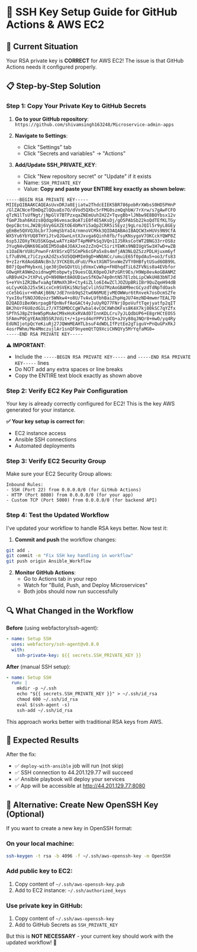 # 🔑 SSH Key Setup Guide for GitHub Actions & AWS EC2

## 🎯 Current Situation

Your RSA private key is **CORRECT** for AWS EC2! The issue is that GitHub Actions needs it configured properly.

## 📋 Step-by-Step Solution

### Step 1: Copy Your Private Key to GitHub Secrets

1. **Go to your GitHub repository**: 
   `https://github.com/shivamsingh163248/Microservice-admin-apps`

2. **Navigate to Settings**:
   - Click "Settings" tab
   - Click "Secrets and variables" → "Actions"

3. **Add/Update SSH_PRIVATE_KEY**:
   - Click "New repository secret" or "Update" if it exists
   - Name: `SSH_PRIVATE_KEY`
   - Value: **Copy and paste your ENTIRE key exactly as shown below:**

```
-----BEGIN RSA PRIVATE KEY-----
MIIEpQIBAAKCAQEAsUvxDRJa8Ejiatw2ThdcEIEK5BR786pobRrXWbsS0HD5PHnP
/GlZACNcefDmDqZlQQuaEo7O/dVod5QXbc5rFMG0szmQqhbW/7rXrw/s7gAwFCFO
qTzN1lTsUfNgt/jNpGlV7BTPzxqaZNEmUuhIH2Z+TqvgBb+lJNbw9E8BOYbsx12v
fGmPJbah6Kdzs8Qdqp96vmsacBoATiE0f4E5AKsDj/gO5PAbSb22koQdTEfKLTGy
QepCBctnLJW2Bj6Vy6GXZEtOE4bMxYi5aQpZCRR5i5Eyzj9gLroJQIl5r9yL8GEy
gEmBe5QXVQJbLbr7JoHqSbYaI4/nmnoVCMkk3QIDAQABAoIBAQCW3xHUVs9N9CfA
WX5Yu6YbYUQ8THYiJtvQJGwnLntXJxvga6Qinh8fb/fsyKNsygoV7OKCckYQWP8Z
6sp5JZOXyTKU5SKGqwLwATYzAbFT4pMHPkSq3VQn1IJ5RksCotWT2BNG33rrOS8z
JYugN4vQNK69EaOEIM5OaB4JOAXJxe2zZnQ+CSiriYEWKs9NBIUgVSw1H7wD+wZB
s1OaENrVU8iPnwnFrAY8SrxQTSCmPk6cGPa5x8s4mfjAN3NLQZSzzPDLHjuxm6yf
Lf7uBVHLz7iCzyxA2dZsx5U5QQHMIm9gD+WNbNCc/umuiE65f0pdAu5+oo3/fs83
9+zIzrKdAoGBANcBn3/3YCKE0LdFuU/PkxtXGNTSnxWeZVTY0HBfytUSud6OB99L
B07jQpePHybxnLjqe30jDeGQVtUijdVmxCvWkp+FH8hqdTiL6ZFVNis0a4EVbfor
G0wqHtA9Wm2oidnwgMtobpwtyI9uesCQLK0peOJkPzGRt9Es/H9Wp8evAoGBANMZ
uRB9vH2+JtXPvLyO+N90Nmt8AOUDiwsSfKOw74p0ntN57ElzbLipCWkUH83bNTJd
S+eYVn1ZR2BwfvaAgfAMmXh3R+Cty4iZLlo6I4wZClJOZUpBRiIBr9QuZqeH94dB
oLCyvKGbJ25x5KicxCn9SVEKi5NzSqCvlih5U7MzAoGBAM9ecGCyzdTdNpTdOash
cCe5bGivr+HhAKjB6N/JdE7nnb9qS2tw6N6MUEjvMEOWWur6tRnvek7osOcmSZfe
YyxI6ufSNOJO0zozr5WNkw4+o8U/TvAvLUfbhBaiZhpHqJU74mzND4mwmrTEAL7D
D2QAEOiBeXWsrpagBfQnNvFfAoGACt4yJuUyRQ77FNrjDpoVuftTqejyatfp2qIT
BKJhUrF6U8zdG1Lz7/XT5DMDCCgW7wbal4vCOCXWhOKFxs8K4X7kj80kSC7qYZfx
SPfhSJ8pZt9eW5pMsAeCM9xHsKxRVAdO7InnKDLCru7yJLQdbUP6+E8grHCtEOS5
SFAmvP0CgYEAm3B5SRJVdit+/+1p+sd4oYPPV15CO+aJVy88qJNQr8+mwO/yq4Ry
EdUNIjotpQcYeKiuRj27JQWmMEAHTLbsuF4dWDLIfPztEe2gTiguV+PnQuGPxRkJ
4osrPWhm/Me4MmczujlAr1snQF9nyemQtTQ9XciCHNQYy5MrYqfaMG0=
-----END RSA PRIVATE KEY-----
```

**⚠️ IMPORTANT**: 
- Include the `-----BEGIN RSA PRIVATE KEY-----` and `-----END RSA PRIVATE KEY-----` lines
- Do NOT add any extra spaces or line breaks
- Copy the ENTIRE text block exactly as shown above

### Step 2: Verify EC2 Key Pair Configuration

Your key is already correctly configured for EC2! This is the key AWS generated for your instance.

**✅ Your key setup is correct for:**
- EC2 instance access
- Ansible SSH connections
- Automated deployments

### Step 3: Verify EC2 Security Group

Make sure your EC2 Security Group allows:

```
Inbound Rules:
- SSH (Port 22) from 0.0.0.0/0 (for GitHub Actions)
- HTTP (Port 8080) from 0.0.0.0/0 (for your app)
- Custom TCP (Port 5000) from 0.0.0.0/0 (for backend API)
```

### Step 4: Test the Updated Workflow

I've updated your workflow to handle RSA keys better. Now test it:

1. **Commit and push** the workflow changes:
```bash
git add .
git commit -m "Fix SSH key handling in workflow"
git push origin Ansible_Workflow
```

2. **Monitor GitHub Actions**:
   - Go to Actions tab in your repo
   - Watch for "Build, Push, and Deploy Microservices"
   - Both jobs should now run successfully

## 🔍 What Changed in the Workflow

**Before** (using webfactory/ssh-agent):
```yaml
- name: Setup SSH
  uses: webfactory/ssh-agent@v0.8.0
  with:
    ssh-private-key: ${{ secrets.SSH_PRIVATE_KEY }}
```

**After** (manual SSH setup):
```yaml
- name: Setup SSH
  run: |
    mkdir -p ~/.ssh
    echo "${{ secrets.SSH_PRIVATE_KEY }}" > ~/.ssh/id_rsa
    chmod 600 ~/.ssh/id_rsa
    eval $(ssh-agent -s)
    ssh-add ~/.ssh/id_rsa
```

This approach works better with traditional RSA keys from AWS.

## 🎉 Expected Results

After the fix:
- ✅ `deploy-with-ansible` job will run (not skip)
- ✅ SSH connection to 44.201.129.77 will succeed
- ✅ Ansible playbook will deploy your services
- ✅ App will be accessible at http://44.201.129.77:8080

## 📱 Alternative: Create New OpenSSH Key (Optional)

If you want to create a new key in OpenSSH format:

### On your local machine:
```bash
ssh-keygen -t rsa -b 4096 -f ~/.ssh/aws-openssh-key -m OpenSSH
```

### Add public key to EC2:
1. Copy content of `~/.ssh/aws-openssh-key.pub`
2. Add to EC2 instance: `~/.ssh/authorized_keys`

### Use private key in GitHub:
1. Copy content of `~/.ssh/aws-openssh-key` 
2. Add to GitHub Secrets as `SSH_PRIVATE_KEY`

But this is **NOT NECESSARY** - your current key should work with the updated workflow! 🚀
